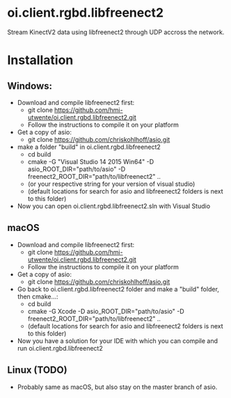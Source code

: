 # oi.client.rgbd.libfreenect2

Stream KinectV2 data using libfreenect2 through UDP accross the network.

# Installation

## Windows:
 - Download and compile libfreenect2 first:
   - git clone https://github.com/hmi-utwente/oi.client.rgbd.libfreenect2.git
   - Follow the instructions to compile it on your platform
 - Get a copy of asio:
   - git clone https://github.com/chriskohlhoff/asio.git
 - make a folder "build" in oi.client.rgbd.libfreenect2
   - cd build
   - cmake -G "Visual Studio 14 2015 Win64" -D asio\_ROOT\_DIR="path/to/asio" -D freenect2\_ROOT\_DIR="path/to/libfreenect2" ..
   - (or your respective string for your version of visual studio)
   - (default locations for search for asio and libfreenect2 folders is next to this folder)
 - Now you can open oi.client.rgbd.libfreenect2.sln with Visual Studio

## macOS
 - Download and compile libfreenect2 first:
   - git clone https://github.com/hmi-utwente/oi.client.rgbd.libfreenect2.git
   - Follow the instructions to compile it on your platform
 - Get a copy of asio:
   - git clone https://github.com/chriskohlhoff/asio.git
 - Go back to oi.client.rgbd.libfreenect2 folder and make a "build" folder, then cmake...:
   - cd build
   - cmake -G Xcode -D asio\_ROOT\_DIR="path/to/asio" -D freenect2\_ROOT\_DIR="path/to/libfreenect2" ..
   - (default locations for search for asio and libfreenect2 folders is next to this folder)
 - Now you have a solution for your IDE with which you can compile and run oi.client.rgbd.libfreenect2

## Linux (TODO)
 - Probably same as macOS, but also stay on the master branch of asio.
